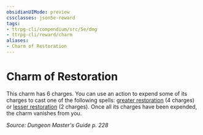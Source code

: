 ```yaml
---
obsidianUIMode: preview
cssclasses: json5e-reward
tags:
- ttrpg-cli/compendium/src/5e/dmg
- ttrpg-cli/reward/charm
aliases:
- Charm of Restoration
---
```

# Charm of Restoration

This charm has 6 charges. You can use an action to expend some of its charges to cast one of the following spells: [greater restoration](/3-Mechanics/CLI/Compendium/spells/greater-restoration.md) (4 charges) or [lesser restoration](/3-Mechanics/CLI/Compendium/spells/lesser-restoration.md) (2 charges). Once all its charges have been expended, the charm vanishes from you.

*Source: Dungeon Master's Guide p. 228*
